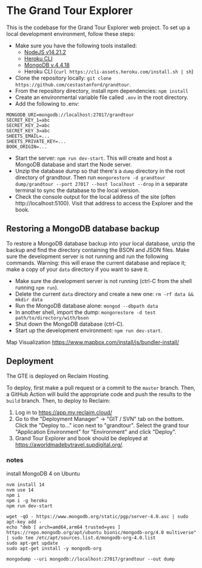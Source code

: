 The Grand Tour Explorer
=======================
This is the codebase for the Grand Tour Explorer web project.  To set up a local development environment, follow these steps:
- Make sure you have the following tools installed:
  - [NodeJS v14.21.2](https://nodejs.org/en/)
  - [Heroku CLI](https://devcenter.heroku.com/articles/heroku-cli)
  - [MongoDB v.4.4.18](https://www.mongodb.com/download-center/v2/community)
  - Heroku CLI (`curl https://cli-assets.heroku.com/install.sh | sh`)
- Clone the repository locally: `git clone https://github.com/cestastanford/grandtour`.
- From the repository directory, install npm dependencies: `npm install`
- Create an environmental variable file called `.env` in the root directory.
- Add the following to .env:
```
MONGODB_URI=mongodb://localhost:27017/grandtour
SECRET_KEY_1=abc
SECRET_KEY_2=abc
SECRET_KEY_3=abc
SHEETS_EMAIL=...
SHEETS_PRIVATE_KEY=...
BOOK_ORIGIN=...
```
- Start the server: `npm run dev-start`.  This will create and host a MongoDB database and start the Node server.
- Unzip the database dump so that there's a `dump` directory in the root directory of grandtour. Then run `mongorestore -d grandtour dump/grandtour --port 27017 --host localhost --drop` in a separate terminal to sync the database to the local version.
- Check the console output for the local address of the site (often http://localhost:5100).  Visit that address to access the Explorer and the book.


Restoring a MongoDB database backup
-----------------------------------
To restore a MongoDB database backup into your local database, unzip the backup and find the directory containing the BSON and JSON files.  Make sure the development server is not running and run the following commands.  Warning: this will erase the current database and replace it; make a copy of your `data` directory if you want to save it.
- Make sure the development server is not running (ctrl-C from the shell running `npm run`).
- Delete the current `data` directory and create a new one: `rm -rf data && mkdir data`
- Run the MongoDB database alone: `mongod --dbpath data`
- In another shell, import the dump: `mongorestore -d test path/to/directory/with/bson`
- Shut down the MongoDB database (ctrl-C).
- Start up the development environment: `npm run dev-start`.

Map Visualization
https://www.mapbox.com/install/js/bundler-install/

Deployment
----------

The GTE is deployed on Reclaim Hosting.

To deploy, first make a pull request or a commit to the `master` branch. Then, a GitHub Action will build the appropriate code and push the results to the `build` branch. Then, to deploy to Reclaim:
1. Log in to https://app.my.reclaim.cloud/
2. Go to the "Deployment Manager" -> "GIT / SVN" tab on the bottom. Click the "Deploy to..." icon next to "grandtour". Select the grand tour "Application Environment" for "Environment" and click "Deploy".
3. Grand Tour Explorer and book should be deployed at https://aworldmadebytravel.supdigital.org/.


### notes

install MongoDB 4 on Ubuntu

```
nvm install 14
nvm use 14
npm i
npm i -g heroku
npm run dev-start

wget -qO - https://www.mongodb.org/static/pgp/server-4.0.asc | sudo apt-key add -
echo "deb [ arch=amd64,arm64 trusted=yes ] https://repo.mongodb.org/apt/ubuntu bionic/mongodb-org/4.0 multiverse" | sudo tee /etc/apt/sources.list.d/mongodb-org-4.0.list
sudo apt-get update
sudo apt-get install -y mongodb-org

mongodump --uri mongodb://localhost:27017/grandtour --out dump
```

